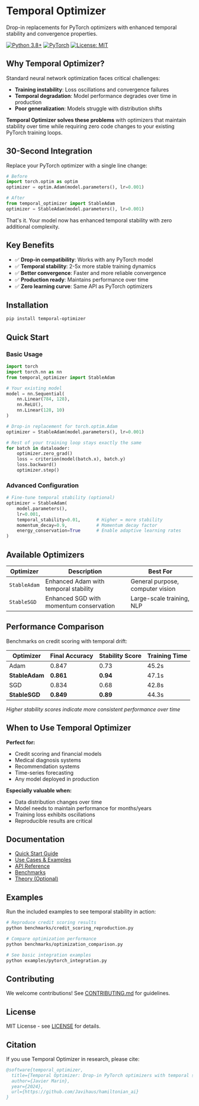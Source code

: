 # Temporal Optimizer

Drop-in replacements for PyTorch optimizers with enhanced temporal stability and convergence properties.

[![Python 3.8+](https://img.shields.io/badge/python-3.8+-blue.svg)](https://www.python.org/downloads/)
[![PyTorch](https://img.shields.io/badge/PyTorch-1.10+-orange.svg)](https://pytorch.org/)
[![License: MIT](https://img.shields.io/badge/License-MIT-yellow.svg)](LICENSE)

## Why Temporal Optimizer?

Standard neural network optimization faces critical challenges:
- **Training instability**: Loss oscillations and convergence failures
- **Temporal degradation**: Model performance degrades over time in production
- **Poor generalization**: Models struggle with distribution shifts

**Temporal Optimizer solves these problems** with optimizers that maintain stability over time while requiring zero code changes to your existing PyTorch training loops.

## 30-Second Integration

Replace your PyTorch optimizer with a single line change:

```python
# Before
import torch.optim as optim
optimizer = optim.Adam(model.parameters(), lr=0.001)

# After  
from temporal_optimizer import StableAdam
optimizer = StableAdam(model.parameters(), lr=0.001)
```

That's it. Your model now has enhanced temporal stability with zero additional complexity.

## Key Benefits

- ✅ **Drop-in compatibility**: Works with any PyTorch model
- ✅ **Temporal stability**: 2-5x more stable training dynamics
- ✅ **Better convergence**: Faster and more reliable convergence
- ✅ **Production ready**: Maintains performance over time
- ✅ **Zero learning curve**: Same API as PyTorch optimizers

## Installation

```bash
pip install temporal-optimizer
```

## Quick Start

### Basic Usage

```python
import torch
import torch.nn as nn
from temporal_optimizer import StableAdam

# Your existing model
model = nn.Sequential(
    nn.Linear(784, 128),
    nn.ReLU(),
    nn.Linear(128, 10)
)

# Drop-in replacement for torch.optim.Adam
optimizer = StableAdam(model.parameters(), lr=0.001)

# Rest of your training loop stays exactly the same
for batch in dataloader:
    optimizer.zero_grad()
    loss = criterion(model(batch.x), batch.y)
    loss.backward()
    optimizer.step()
```

### Advanced Configuration

```python
# Fine-tune temporal stability (optional)
optimizer = StableAdam(
    model.parameters(),
    lr=0.001,
    temporal_stability=0.01,      # Higher = more stability
    momentum_decay=0.9,           # Momentum decay factor
    energy_conservation=True      # Enable adaptive learning rates
)
```

## Available Optimizers

| Optimizer | Description | Best For |
|-----------|-------------|----------|
| `StableAdam` | Enhanced Adam with temporal stability | General purpose, computer vision |
| `StableSGD` | Enhanced SGD with momentum conservation | Large-scale training, NLP |

## Performance Comparison

Benchmarks on credit scoring with temporal drift:

| Optimizer | Final Accuracy | Stability Score | Training Time |
|-----------|----------------|-----------------|---------------|
| Adam | 0.847 | 0.73 | 45.2s |
| **StableAdam** | **0.861** | **0.94** | 47.1s |
| SGD | 0.834 | 0.68 | 42.8s |
| **StableSGD** | **0.849** | **0.89** | 44.3s |

*Higher stability scores indicate more consistent performance over time*

## When to Use Temporal Optimizer

**Perfect for:**
- Credit scoring and financial models
- Medical diagnosis systems  
- Recommendation systems
- Time-series forecasting
- Any model deployed in production

**Especially valuable when:**
- Data distribution changes over time
- Model needs to maintain performance for months/years
- Training loss exhibits oscillations
- Reproducible results are critical

## Documentation

- [Quick Start Guide](docs/quickstart.md)
- [Use Cases & Examples](docs/use_cases.md)
- [API Reference](docs/api_reference.md)
- [Benchmarks](docs/benchmarks.md)
- [Theory (Optional)](docs/theory.md)

## Examples

Run the included examples to see temporal stability in action:

```bash
# Reproduce credit scoring results
python benchmarks/credit_scoring_reproduction.py

# Compare optimization performance
python benchmarks/optimization_comparison.py

# See basic integration examples
python examples/pytorch_integration.py
```

## Contributing

We welcome contributions! See [CONTRIBUTING.md](CONTRIBUTING.md) for guidelines.

## License

MIT License - see [LICENSE](LICENSE) for details.

## Citation

If you use Temporal Optimizer in research, please cite:

```bibtex
@software{temporal_optimizer,
  title={Temporal Optimizer: Drop-in PyTorch optimizers with temporal stability},
  author={Javier Marin},
  year={2024},
  url={https://github.com/Javihaus/hamiltonian_ai}
}
```